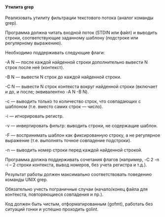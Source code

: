 #### Утилита grep
Реализовать утилиту фильтрации текстового потока (аналог команды grep).

Программа должна читать входной поток (STDIN или файл) и выводить строки, соответствующие заданному шаблону (подстроке или регулярному выражению).

Необходимо поддерживать следующие флаги:

-A N — после каждой найденной строки дополнительно вывести N строк после неё (контекст).

-B N — вывести N строк до каждой найденной строки.

-C N — вывести N строк контекста вокруг найденной строки (включает и до, и после; эквивалентно -A N -B N).

-c — выводить только то количество строк, что совпадающих с шаблоном (т.е. вместо самих строк — число).

-i — игнорировать регистр.

-v — инвертировать фильтр: выводить строки, не содержащие шаблон.

-F — воспринимать шаблон как фиксированную строку, а не регулярное выражение (т.е. выполнять точное совпадение подстроки).

-n — выводить номер строки перед каждой найденной строкой.

Программа должна поддерживать сочетания флагов (например, -C 2 -n -i – 2 строки контекста, вывод номеров, без учета регистра и т.д.).

Результат работы должен максимально соответствовать поведению команды UNIX grep.

Обязательно учесть пограничные случаи (начало/конец файла для контекста, повторяющиеся совпадения и пр.).

Код должен быть чистым, отформатированным (gofmt), работать без ситуаций гонки и успешно проходить golint.